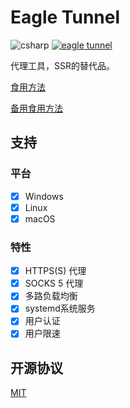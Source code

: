 # Eagle Tunnel

![csharp](https://img.shields.io/badge/language-csharp-blue.svg) [![eagle tunnel](https://travis-ci.org/eaglexiang/eagle.tunnel.dotnet.core.svg?branch=dev-sock5-udp)](https://travis-ci.org/eaglexiang/eagle.tunnel.dotnet.core)

代理工具，SSR的替代品。

[食用方法](https://www.eaglexiang.org/eagle-tunnel)

[备用食用方法](https://github.com/eaglexiang/eagle.tunnel.dotnet.core/blob/master/doc/guide.md)

## 支持

### 平台

- [x] Windows
- [x] Linux
- [x] macOS

### 特性

- [x] HTTPS(S) 代理
- [x] SOCKS 5 代理
- [x] 多路负载均衡
- [x] systemd系统服务
- [x] 用户认证
- [x] 用户限速

## 开源协议

[MIT](./LICENSE)
